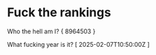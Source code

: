 # Fuck the rankings

Who the hell am I?
{ 8964503 }

What fucking year is it?
[ 2025-02-07T10:50:00Z ]
